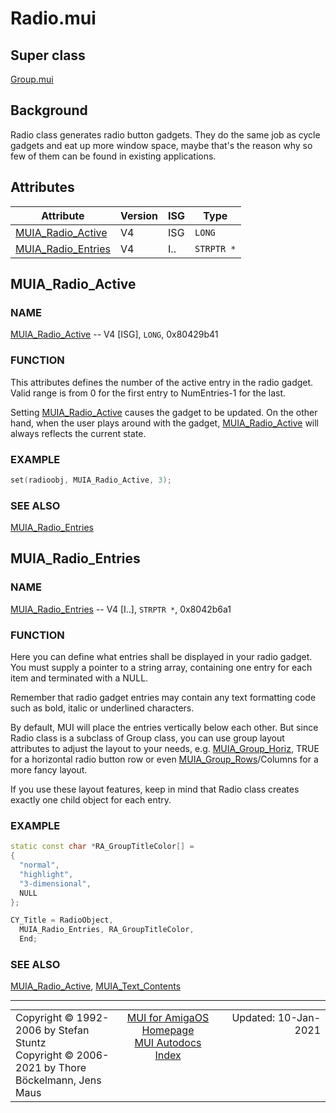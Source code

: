 # Radio.mui
## Super class
[Group.mui](MUI_Group.md)
## Background
Radio class generates radio button gadgets. They do the same job as cycle
gadgets and eat up more window space, maybe that's the reason  why so few of
them can be found in existing applications.
## Attributes
Attribute|Version|ISG|Type
---------|-------|---|----
[MUIA_Radio_Active](MUI_Radio.md/#MUIA_Radio_Active)|V4|ISG|`LONG`
[MUIA_Radio_Entries](MUI_Radio.md/#MUIA_Radio_Entries)|V4|I..|`STRPTR *`

## MUIA_Radio_Active
### NAME
[MUIA_Radio_Active](MUI_Radio.md/#MUIA_Radio_Active) -- V4 [ISG], `LONG`, 0x80429b41

### FUNCTION
This attributes defines the number of the active entry in the radio gadget.
Valid range is from 0 for the first entry to NumEntries-1 for the last.

Setting [MUIA_Radio_Active](MUI_Radio.md/#MUIA_Radio_Active) causes the gadget to be updated. On the other
hand, when the user plays around with the gadget, [MUIA_Radio_Active](MUI_Radio.md/#MUIA_Radio_Active) will
always reflects the current state.

### EXAMPLE
```c++
set(radioobj, MUIA_Radio_Active, 3);
```

### SEE ALSO
[MUIA_Radio_Entries](MUI_Radio.md/#MUIA_Radio_Entries)

## MUIA_Radio_Entries
### NAME
[MUIA_Radio_Entries](MUI_Radio.md/#MUIA_Radio_Entries) -- V4 [I..], `STRPTR *`, 0x8042b6a1

### FUNCTION
Here you can define what entries shall be displayed in your radio gadget. You
must supply a pointer to a string array, containing one entry for each item and
terminated with a NULL.

Remember that radio gadget entries may contain any text formatting code such as
bold, italic or underlined characters.

By default, MUI will place the entries vertically below each other. But since
Radio class is a subclass of Group class, you can use group layout attributes to
adjust the layout to your needs, e.g. [MUIA_Group_Horiz](MUI_Group.md/#MUIA_Group_Horiz), TRUE for a horizontal
radio button row or even [MUIA_Group_Rows](MUI_Group.md/#MUIA_Group_Rows)/Columns for a more fancy layout.

If you use these layout features, keep in mind that Radio class creates exactly
one child object for each entry.

### EXAMPLE
```c++
static const char *RA_GroupTitleColor[] =
{
  "normal",
  "highlight",
  "3-dimensional",
  NULL
};

CY_Title = RadioObject,
  MUIA_Radio_Entries, RA_GroupTitleColor,
  End;
```

### SEE ALSO
[MUIA_Radio_Active](MUI_Radio.md/#MUIA_Radio_Active), [MUIA_Text_Contents](MUI_Text.md/#MUIA_Text_Contents)

----
<table class='compact' style='border: none; border-spacing: 0px; margin: 0px' width='100%'>
<tr>
<td style='text-align: left; vertical-align: top' width='33%'>Copyright &copy 1992-2006 by Stefan Stuntz<br>Copyright &copy 2006-2021 by Thore B&ouml;ckelmann, Jens Maus</TD>
<td style='text-align: center; vertical-align: top' width='33%'>
<a href=http://muidev.de>MUI for AmigaOS Homepage</a><br>
<a href=http://muidev.de/wiki/Documentation>MUI Autodocs Index</a>
</td>
<td style='text-align: right; vertical-align: top' width='33%'>Updated: 10-Jan-2021</td>
</tr>
</table>
